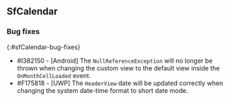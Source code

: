 ## SfCalendar

### Bug fixes
{:#sfCalendar-bug-fixes}

* \#I382150 - [Android] The `NullReferenceException` will no longer be thrown when changing the custom view to the default view inside the `OnMonthCellLoaded` event.
* \#F175818 - [UWP] The `HeaderView` date will be updated correctly when changing the system date-time format to short date mode.
